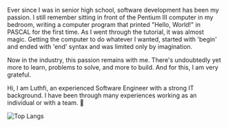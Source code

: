 Ever since I was in senior high school, software development has been my passion. I still remember sitting in front of the Pentium III computer in my bedroom, writing a computer program that printed "Hello, World!" in PASCAL for the first time. As I went through the tutorial, it was almost magic. Getting the computer to do whatever I wanted, started with 'begin' and ended with 'end' syntax and was limited only by imagination.

Now in the industry, this passion remains with me. There's undoubtedly yet more to learn, problems to solve, and more to build. And for this, I am very grateful.

Hi, I am Luthfi, an experienced Software Engineer with a strong IT background. I have been through many experiences working as an individual or with a team. 👋

![Top Langs](https://github-readme-stats.vercel.app/api/top-langs/?username=jennndol&hide=TeX&layout=compact&theme=radical)
